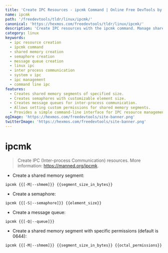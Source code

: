 ```yaml
---
title: 'Create IPC Resources - ipcmk Command | Online Free DevTools by Hexmos'
name: ipcmk
path: '/freedevtools/tldr/linux/ipcmk/'
canonical: 'https://hexmos.com/freedevtools/tldr/linux/ipcmk/'
description: 'Create IPC resources with the ipcmk command. Manage shared memory, semaphores, and message queues easily. Free online tool, no registration required.'
category: linux
keywords:
  - ipc resource creation
  - ipcmk command
  - shared memory creation
  - semaphore creation
  - message queue creation
  - linux ipc
  - inter process communication
  - system v ipc
  - ipc management
  - command line ipc
features:
  - Creates shared memory segments of specified size.
  - Creates semaphores with customizable element size.
  - Creates message queues for inter-process communication.
  - Allows setting custom permissions for shared memory segments.
  - Provides a simple command-line interface for IPC resource management.
ogImage: 'https://hexmos.com/freedevtools/site-banner.png'
twitterImage: 'https://hexmos.com/freedevtools/site-banner.png'
---
```


# ipcmk

> Create IPC (Inter-process Communication) resources.
> More information: <https://manned.org/ipcmk>.

- Create a shared memory segment:

`ipcmk {{[-M|--shmem]}} {{segment_size_in_bytes}}`

- Create a semaphore:

`ipcmk {{[-S|--semaphore]}} {{element_size}}`

- Create a message queue:

`ipcmk {{[-Q|--queue]}}`

- Create a shared memory segment with specific permissions (default is 0644):

`ipcmk {{[-M|--shmem]}} {{segment_size_in_bytes}} {{octal_permissions}}`

